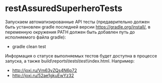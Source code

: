 # restAssuredSuperheroTests
Запускаем автоматизированные API тесты (предаврительно должен быть установлен gradle последней версии https://gradle.org/install/, в переменную окружения PATH должен быть добавлен путь до исполняемого файла gradle):

* gradle clean test

Информация о статусе выполняемых тестов будет доступна в процессе запуска, а также build\reports\tests\test\index.html. Например:
* http://joxi.ru/Vm63yZQs4N6p72
* http://joxi.ru/52ae1gkuEwYz32
